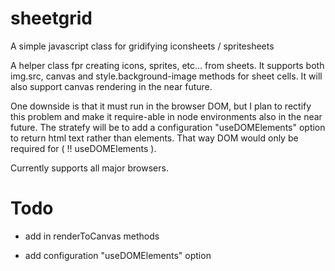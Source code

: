 # sheetgrid
A simple javascript class for gridifying iconsheets / spritesheets

A helper class fpr creating icons, sprites, etc... from sheets.  It supports both img.src, canvas and style.background-image methods for sheet cells.  It will also support canvas rendering in the near future.  

One downside is that it must run in the browser DOM, but I plan to rectify this problem and make it require-able in node environments also in the near future.  The stratefy will be to add a configuration "useDOMElements" option to return html text rather than elements.  That way DOM would only be required for ( !! useDOMElements ).

Currently supports all major browsers.

Todo
====
+ add in renderToCanvas methods
* add configuration "useDOMElements" option
